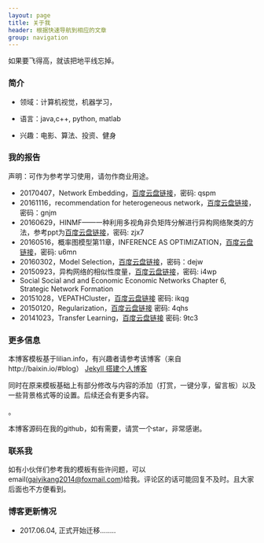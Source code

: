 ```yaml
---
layout: page
title: 关于我 
header: 根据快速导航到相应的文章
group: navigation
---
```


如果要飞得高，就该把地平线忘掉。

### 简介

- 领域：计算机视觉，机器学习，

- 语言：java,c++, python, matlab

- 兴趣：电影、算法、投资、健身

### 我的报告

声明：可作为参考学习使用，请勿作商业用途。

- 20170407，Network Embedding，[百度云盘链接](https://pan.baidu.com/s/1i5HWTVZ)，密码: qspm
- 20161116，recommendation for heterogeneous network，[百度云盘链接](https://pan.baidu.com/s/1boBNstD)，密码：gnjm
- 20160629，HINMF——一种利用多视角非负矩阵分解进行异构网络聚类的方法，参考ppt为[百度云盘链接](https://pan.baidu.com/s/1bFTdCU)，密码: zjx7
- 20160516，概率图模型第11章，INFERENCE AS OPTIMIZATION，[百度云盘链接](https://pan.baidu.com/s/1c1E3geW)，密码: u6mn
- 20160302，Model Selection，[百度云盘链接](https://pan.baidu.com/s/1boRwtGF)，密码：dejw
- 20150923，异构网络的相似性度量，[百度云盘链接](https://pan.baidu.com/s/1skQnOHf)，密码: i4wp
- Social Social and and Economic Economic Networks Chapter 6, Strategic Network Formation
- 20151028，VEPATHCluster，[百度云盘链接](https://pan.baidu.com/s/1gfn8OwF) 密码: ikqg
- 20150120，Regularization，[百度云盘链接](https://pan.baidu.com/s/1geM43rt) 密码: 4qhs
- 20141023，Transfer Learning，[百度云盘链接](https://pan.baidu.com/s/1kUMwsib) 密码: 9tc3

### 更多信息

<p>
本博客模板基于lilian.info，有兴趣者请参考该博客（来自http://baixin.io/#blog） 
<a href="http://baixin.io/2016/10/jekyll_tutorials1/"> Jekyll 搭建个人博客 </a></p>
<p>
同时在原来模板基础上有部分修改与内容的添加（打赏，一键分享，留言板）以及一些背景格式等的设置。后续还会有更多内容。</p>。

本博客源码在我的github，如有需要，请赏一个star，非常感谢。

### 联系我

如有小伙伴们参考我的模板有些许问题，可以email(gaiyikang2014@foxmail.com)给我。评论区的话可能回复不及时。且大家后面也不方便看到。


### 博客更新情况

- 2017.06.04, 正式开始迁移........


